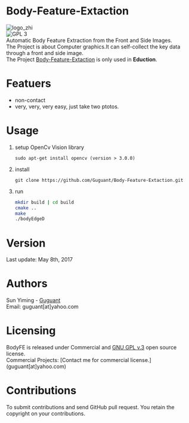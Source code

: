 # Body-Feature-Extaction  
![logo_zhi](https://github.com/Guguant/body-feature-extaction/blob/master/img/body.png)  
![GPL 3](https://img.shields.io/badge/license-GPL%203-green.svg)  
Automatic Body Feature Extraction from the Front and Side Images.   
The Project is about Computer graphics.It can self-collect the key data through a front and side image.  
The Project [Body-Feature-Extaction](https://github.com/Guguant/Body-Feature-Extaction) is only used in **Eduction**. 

# Featuers
* non-contact
* very, very, very easy, just take two ptotos.

# Usage
1. setup OpenCv Vision library

	```sudo
	sudo apt-get install opencv (version > 3.0.0)
 	```
2. install
	```git
	git clone https://github.com/Guguant/Body-Feature-Extaction.git
	```
3. run
	```sh
	mkdir build | cd build
	cmake ..
	make
	./bodyEdgeD
	```

# Version
Last update: May 8th, 2017

# Authors
Sun Yiming - [Guguant](https://github.com/Guguant)  
Email: guguant[at]yahoo.com

# Licensing  
BodyFE is released under Commercial and [GNU GPL v.3](https://www.gnu.org/licenses/gpl-3.0.en.html) open source license.  
Commercial Projects: [Contact me for commercial license.] (guguant[at]yahoo.com)

# Contributions
To submit contributions and send GitHub pull request. You retain the copyright on your contributions.
